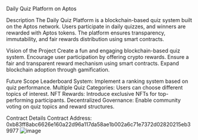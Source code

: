 Daily Quiz Platform on Aptos

Description
  The Daily Quiz Platform is a blockchain-based quiz system built on the Aptos network. Users participate in daily quizzes, and winners are rewarded with Aptos tokens. The platform ensures transparency, immutability, and fair rewards distribution using smart contracts.

Vision of the Project
  Create a fun and engaging blockchain-based quiz system.
  Encourage user participation by offering crypto rewards.
  Ensure a fair and transparent reward mechanism using smart contracts.
  Expand blockchain adoption through gamification.

Future Scope
  Leaderboard System: Implement a ranking system based on quiz performance.
  Multiple Quiz Categories: Users can choose different topics of interest.
  NFT Rewards: Introduce exclusive NFTs for top-performing participants.
  Decentralized Governance: Enable community voting on quiz topics and reward structures.

Contract Details
  Contract Address: 0xb83ff8abc6626e160a22d96a117da58ae1b002a6c71e7372d02820215eb39977
  ![image](https://github.com/user-attachments/assets/27e44618-e00e-46b7-bedb-d244bcafa704)
